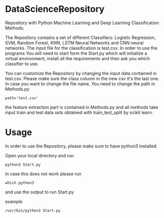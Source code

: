 # DataScienceRepository
Repository with Python Machine Learning and Deep Learning Classification Methods.



The Repository contains a set of different Classifiers:
Logistic Regression, SVM, Random Forest, KNN, LSTM Neural Networks and CNN neural networks.
The input file for the classification is test.csv.
In order to use the programs You will need to start form the Start.py which will initialize a virtual environment,
install all the requirements and then ask you which classifier to use.

You can customize the Repository by changing the input data contained in test.csv.
Please make sure the class column in the new csv it's the last one.
In case you want to change the file name, You need to change the path in Methods.py

```
path='test.csv'
```

the feature extraction part is contained in Methods.py and
all methods take input train and test data sets obtained with train_test_split by scikit learn.


# Usage

In order to use the Repository, please make sure to have python3 installed.

Open your local directory and run 

```
python3 Start.py
```

In case this does not work please run

```
which python3
```
and use the output to run Start.py

example

```
/usr/bin/python3 Start.py
```







